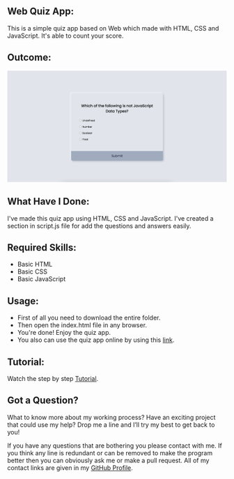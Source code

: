 ## Web Quiz App:
This is a simple quiz app based on Web which made with HTML, CSS and JavaScript. It's able to count your score.


## Outcome:
<p align="center">
<a href="https://mdrakibulislam-zero.github.io/WebQuizApp/" ><img width="1000px" height="auto" title="Quiz App" alt="Quiz App"
src="https://github.com/mdrakibulislam-zero/WebQuizApp/blob/main/Outcome.png" /></a></p>


## What Have I Done:
I've made this quiz app using HTML, CSS and JavaScript. I've created a section in script.js file for add the questions and answers easily.


## Required Skills:
- Basic HTML
- Basic CSS
- Basic JavaScript


## Usage:
- First of all you need to download the entire folder.
- Then open the index.html file in any browser.
- You're done! Enjoy the quiz app.
- You also can use the quiz app online by using this <a href="https://mdrakibulislam-zero.github.io/WebQuizApp/" > link</a>.


## Tutorial:
Watch the step by step <a href="#">Tutorial</a>.


## Got a Question?
What to know more about my working process? Have an exciting project that could use my help? Drop me a line and I’ll try my best to get back to you!

If you have any questions that are bothering you please contact with me. If you think any line is redundant or can be removed to make the program better then you can obviously ask me or make a pull request. All of my contact links are given in my <a href="https://github.com/mdrakibulislam-zero/"> GitHub Profile</a>.
